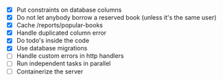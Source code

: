 - [x] Put constraints on database columns
- [x] Do not let anybody borrow a reserved book (unless it's the same user)
- [x] Cache /reports/popular-books
- [x] Handle duplicated column error
- [x] Do todo's inside the code
- [x] Use database migrations
- [ ] Handle custom errors in http handlers
- [ ] Run independent tasks in parallel
- [ ] Containerize the server
